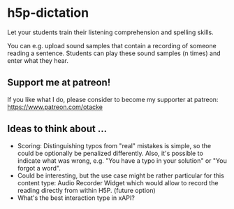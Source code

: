# h5p-dictation
Let your students train their listening comprehension and spelling skills.

You can e.g. upload sound samples that contain a recording of someone reading a sentence. Students can play these sound samples (n times) and enter what they hear.

## Support me at patreon!
If you like what I do, please consider to become my supporter at patreon: https://www.patreon.com/otacke

## Ideas to think about ...
- Scoring: Distinguishing typos from "real" mistakes is simple, so the could be optionally be penalized differently. Also, it's possible to indicate what was wrong, e.g. "You have a typo in your solution" or "You forgot a word".
- Could be interesting, but the use case might be rather particular for this content type: Audio Recorder Widget which would allow to record the reading directly from within H5P. (future option)
- What's the best interaction type in xAPI?
